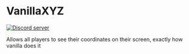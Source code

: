# VanillaXYZ
<a href="https://discord.gg/rZWmf5N"><img src="https://discordapp.com/api/guilds/412491783486832640/embed.png" alt="Discord server"/></a>

Allows all players to see their coordinates on their screen, exactly how vanilla does it
